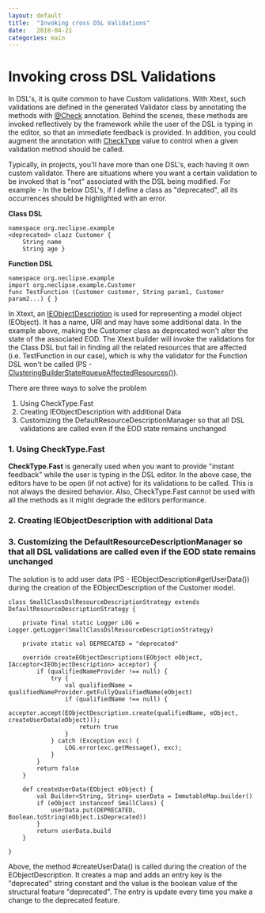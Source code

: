 ```yaml
---
layout: default
title:  "Invoking cross DSL Validations"
date:   2018-04-21
categories: main
---
```


# Invoking cross DSL Validations

In DSL's, it is quite common to have Custom validations. With Xtext, such validations are defined in the generated Validator class by annotating the methods with [@Check](http://download.eclipse.org/modeling/tmf/xtext/javadoc/2.9/org/eclipse/xtext/validation/Check.html) annotation. Behind the scenes, these methods are invoked reflectively by the framework while the user of the DSL is typing in the editor, so that an immediate feedback is provided. In addition, you could augment the annotation with [CheckType](http://download.eclipse.org/modeling/tmf/xtext/javadoc/2.9/org/eclipse/xtext/validation/CheckType.html) value to control when a given validation method should be called.

Typically, in projects, you'll have more than one DSL's, each having it own custom validator. There are situations where you want a certain validation to be invoked that is "not" associated with the DSL being modified. For example - In the below DSL's, if I define a class as "deprecated", all its occurrences should be highlighted with an error. 

**Class DSL**
```
namespace org.neclipse.example
<deprecated> clazz Customer {  
    String name 
    String age }  
```

**Function DSL**
```
namespace org.neclipse.example
import org.neclipse.example.Customer
func TestFunction (Customer customer, String param1, Customer param2...) { } 
```

In Xtext, an [IEObjectDescription](http://download.eclipse.org/modeling/tmf/xtext/javadoc/2.9/org/eclipse/xtext/resource/IEObjectDescription.html) is used for representing a model object (EObject). It has a name, URI and may have some additional data. In the example above, making the Customer class as deprecated won't alter the state of the associated EOD. The Xtext builder will invoke the validations for the Class DSL but fail in finding all the related resources that are affected (i.e. TestFunction in our case), which is why the validator for the Function DSL won't be called (PS - [ClusteringBuilderState#queueAffectedResources()](https://github.com/eclipse/xtext-eclipse/blob/master/org.eclipse.xtext.builder/src/org/eclipse/xtext/builder/clustering/ClusteringBuilderState.java)). 

There are three ways to solve the problem

1. Using CheckType.Fast
2. Creating IEObjectDescription with additional Data
3. Customizing the DefaultResourceDescriptionManager so that all DSL validations are called even if the EOD state remains unchanged

### 1. Using CheckType.Fast

**CheckType.Fast** is generally used when you want to provide "instant feedback" while the user is typing in the DSL editor. 
In the above case, the editors have to be open (if not active) for its validations to be called. This is not always the desired behavior. Also, CheckType.Fast cannot be used with all the methods as it might degrade the editors performance.  

### 2. Creating IEObjectDescription with additional Data



### 3. Customizing the DefaultResourceDescriptionManager so that all DSL validations are called even if the EOD state remains unchanged



The solution is to add user data (PS - IEObjectDescription#getUserData()) during the creation of the EObjectDescription of the Customer model. 

```
class SmallClassDslResourceDescriptionStrategy extends DefaultResourceDescriptionStrategy {

	private final static Logger LOG = Logger.getLogger(SmallClassDslResourceDescriptionStrategy)

	private static val DEPRECATED = "deprecated"

	override createEObjectDescriptions(EObject eObject, IAcceptor<IEObjectDescription> acceptor) {
		if (qualifiedNameProvider !== null) {
			try {
				val qualifiedName = qualifiedNameProvider.getFullyQualifiedName(eObject)
				if (qualifiedName !== null) {
					acceptor.accept(EObjectDescription.create(qualifiedName, eObject, createUserData(eObject)));
					return true
				}
			} catch (Exception exc) {
				LOG.error(exc.getMessage(), exc);
			}
		}
		return false
	}

	def createUserData(EObject eObject) {
		val Builder<String, String> userData = ImmutableMap.builder()
		if (eObject instanceof SmallClass) {
			userData.put(DEPRECATED, Boolean.toString(eObject.isDeprecated))
		}
		return userData.build
	}

}
```

Above, the method #createUserData() is called during the creation of the EObjectDescription. It creates a map and adds an entry key is the "deprecated" string constant and the value is the boolean value of the structural feature "deprecated". The entry is update every time you make a change to the deprecated feature.
